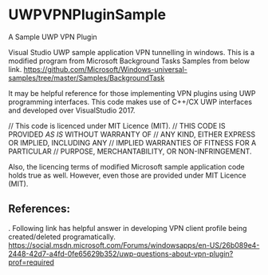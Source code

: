 # UWPVPNPluginSample
A Sample UWP VPN Plugin

Visual Studio UWP sample application VPN tunnelling in windows. This is a modified program from Microsoft Background Tasks Samples from below link.
https://github.com/Microsoft/Windows-universal-samples/tree/master/Samples/BackgroundTask

It may be helpful reference for those implementing VPN plugins using UWP programming interfaces. 
This code makes use of C++/CX UWP interfaces and developed over VisualStudio 2017.

// This code is licenced under MIT Licence (MIT).
// THIS CODE IS PROVIDED *AS IS* WITHOUT WARRANTY OF
// ANY KIND, EITHER EXPRESS OR IMPLIED, INCLUDING ANY
// IMPLIED WARRANTIES OF FITNESS FOR A PARTICULAR
// PURPOSE, MERCHANTABILITY, OR NON-INFRINGEMENT.

Also, the licencing terms of modified Microsoft sample application code holds true as well. However, even those are provided under MIT Licence (MIT).

References:
-----------
. Following link has helpful answer in developing VPN client profile being created/deleted programatically.
https://social.msdn.microsoft.com/Forums/windowsapps/en-US/26b089e4-2448-42d7-a4fd-0fe65629b352/uwp-questions-about-vpn-plugin?prof=required
